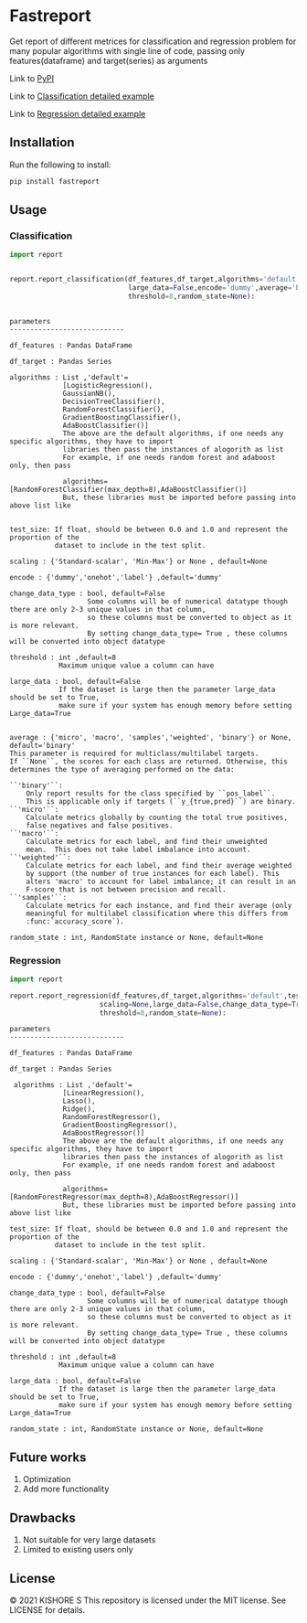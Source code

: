 # Fastreport

Get report of different metrices  for classification and regression problem for many popular algorithms with single line of code, passing only features(dataframe) and target(series) as arguments


Link to [PyPI](https://pypi.org/project/fastreport/)

Link to [Classification detailed example](https://github.com/kishore-s-gowda/fastreport/blob/master/Classification%20example.ipynb)

Link to [Regression detailed example](https://github.com/kishore-s-gowda/fastreport/blob/master/Regression%20Problem.ipynb)


## Installation

Run the following to install:

```python
pip install fastreport
```

## Usage


### Classification

```python
import report


report.report_classification(df_features,df_target,algorithms='default',test_size=0.3,scaling=None,
                             large_data=False,encode='dummy',average='binary',change_data_type = False,
                             threshold=8,random_state=None):
   

```
    parameters
    ----------------------------

    df_features : Pandas DataFrame
    
    df_target : Pandas Series
    
    algorithms : List ,'default'=
                 [LogisticRegression(),
                 GaussianNB(),
                 DecisionTreeClassifier(),
                 RandomForestClassifier(),
                 GradientBoostingClassifier(),
                 AdaBoostClassifier()]
                 The above are the default algorithms, if one needs any specific algorithms, they have to import
                 libraries then pass the instances of alogorith as list
                 For example, if one needs random forest and adaboost only, then pass 
                 
                 algorithms=[RandomForestClassifier(max_depth=8),AdaBoostClassifier()]
                 But, these libraries must be imported before passing into above list like
                 
    
    test_size: If float, should be between 0.0 and 1.0 and represent the proportion of the 
               dataset to include in the test split.
    
    scaling : {'Standard-scalar', 'Min-Max'} or None , default=None
    
    encode : {'dummy','onehot','label'} ,default='dummy'
    
    change_data_type : bool, default=False
                       Some columns will be of numerical datatype though there are only 2-3 unique values in that column,
                       so these columns must be converted to object as it is more relevant.
                       By setting change_data_type= True , these columns will be converted into object datatype
    
    threshold : int ,default=8
                Maximum unique value a column can have
    
    large_data : bool, default=False
                If the dataset is large then the parameter large_data should be set to True, 
                make sure if your system has enough memory before setting Large_data=True
    
                
    average : {'micro', 'macro', 'samples','weighted', 'binary'} or None, default='binary'
    This parameter is required for multiclass/multilabel targets.
    If ``None``, the scores for each class are returned. Otherwise, this
    determines the type of averaging performed on the data:

    ``'binary'``:
        Only report results for the class specified by ``pos_label``.
        This is applicable only if targets (``y_{true,pred}``) are binary.
    ``'micro'``:
        Calculate metrics globally by counting the total true positives,
        false negatives and false positives.
    ``'macro'``:
        Calculate metrics for each label, and find their unweighted
        mean.  This does not take label imbalance into account.
    ``'weighted'``:
        Calculate metrics for each label, and find their average weighted
        by support (the number of true instances for each label). This
        alters 'macro' to account for label imbalance; it can result in an
        F-score that is not between precision and recall.
    ``'samples'``:
        Calculate metrics for each instance, and find their average (only
        meaningful for multilabel classification where this differs from
        :func:`accuracy_score`).
        
    random_state : int, RandomState instance or None, default=None


### Regression

```python
import report

report.report_regression(df_features,df_target,algorithms='default',test_size=0.3,
                      scaling=None,large_data=False,change_data_type=True,encode='dummy',
                      threshold=8,random_state=None):

```
    parameters
    ----------------------------

    df_features : Pandas DataFrame
    
    df_target : Pandas Series
    
     algorithms : List ,'default'=
                 [LinearRegression(),
                 Lasso(),
                 Ridge(),
                 RandomForestRegressor(),
                 GradientBoostingRegressor(),
                 AdaBoostRegressor()]
                 The above are the default algorithms, if one needs any specific algorithms, they have to import
                 libraries then pass the instances of alogorith as list
                 For example, if one needs random forest and adaboost only, then pass 
                 
                 algorithms=[RandomForestRegressor(max_depth=8),AdaBoostRegressor()]
                 But, these libraries must be imported before passing into above list like
                 
    test_size: If float, should be between 0.0 and 1.0 and represent the proportion of the 
               dataset to include in the test split.
    
    scaling : {'Standard-scalar', 'Min-Max'} or None , default=None
    
    encode : {'dummy','onehot','label'} ,default='dummy'
    
    change_data_type : bool, default=False
                       Some columns will be of numerical datatype though there are only 2-3 unique values in that column,
                       so these columns must be converted to object as it is more relevant.
                       By setting change_data_type= True , these columns will be converted into object datatype
    
    threshold : int ,default=8
                Maximum unique value a column can have
                
    large_data : bool, default=False
                If the dataset is large then the parameter large_data should be set to True, 
                make sure if your system has enough memory before setting Large_data=True
                
    random_state : int, RandomState instance or None, default=None


## Future works

1. Optimization
2. Add more functionality

## Drawbacks

1. Not suitable for very large datasets
2. Limited to existing users only

## License

© 2021 KISHORE S
This repository is licensed under the MIT license. See LICENSE for details.
